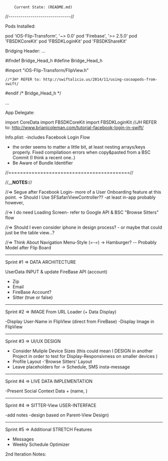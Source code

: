 




		Current State: (README.md)
//-------------------------------//


Pods Installed:

pod 'iOS-Flip-Transform', '~> 0.0'
pod 'Firebase', '>= 2.5.0'
pod 'FBSDKCoreKit'
pod 'FBSDKLoginKit'
pod 'FBSDKShareKit'


Bridging Header:
...

#ifndef Bridge_Head_h
#define Bridge_Head_h

#import "iOS-Flip-Transform/FlipView.h"

	//*JH* REFER to: http://swiftalicio.us/2014/11/using-cocoapods-from-swift/

#endif /* Bridge_Head_h */

...

App Delegate:

import CoreData
import FBSDKCoreKit
import FBSDKLoginKit
	//*JH* REFER to: http://www.brianjcoleman.com/tutorial-facebook-login-in-swift/


Info.plist:
-includes Facebook Login Flow
- the order seems to matter a little bit, at least nesting arrays/keys properly. Fixed compilatioon errors when copy&pasted from a BSC Commit (I think a recent one..)
- Be Aware of Bundle Identifier






//==========================================//

//______________NOTES:____________//

//=> Segue after Facebook Login- more of a User Onboarding feature at this point.
		-> Should I Use SFSafariViewController?? -at least in-app probably
however,

//=> I do need Loading Screen- refer to Google API & BSC "Browse Sitters" flow

//=> Should I even consider iphone in design process? - or maybe that could just be the table view...?

//=> Think About Navigation Menu-Style (_=-=_)
	-> Hamburger? -- Probably Model after Flip Board

__________________________________________
Sprint #1 => DATA ARCHITECTURE


UserData INPUT & update FireBase API (account)
- Zip
- Email
- FireBase Account?
- Sitter (true or false)

 __________________________________________
 Sprint #2 => IMAGE From URL Loader (+ Data Display)

-Display User-Name in FlipVIew (direct from FireBase)
-Display Image in FlipView

__________________________________________
 Sprint #3 => UI/UX DESIGN

- Consider Muliple Device Sizes (this could mean I DESIGN in another Project in order to test for Display-Responsivness on smaller devices )
- Profile Layout
-'Browse Sitters' Layout
- Leave placeholders for -> Schedule, SMS insta-message

__________________________________________
 Sprint #4 => LIVE DATA IMPLEMENTATION

-Present Social Context Data
	+ (name, )

__________________________________________
 Sprint #4 => SITTER-View USER-INTERFACE

-add notes
-design based on Parent-View Design)


 __________________________________________
 Sprint #5 => Additional STRETCH Features

- Messages
- Weekly Schedule Optimizer


2nd Iteration Notes:








